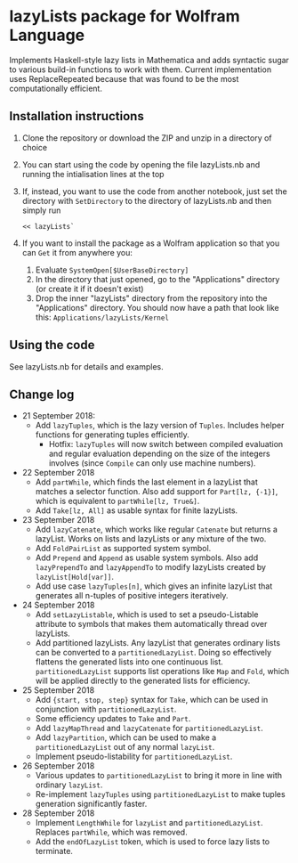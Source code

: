 # lazyLists package for Wolfram Language

Implements Haskell-style lazy lists in Mathematica and adds syntactic sugar to various build-in functions to work with them. Current implementation uses ReplaceRepeated because that was found to be the most computationally efficient.

## Installation instructions

1. Clone the repository or download the ZIP and unzip in a directory of choice
2. You can start using the code by opening the file lazyLists.nb and running the intialisation lines at the top
3. If, instead, you want to use the code from another notebook, just set the directory with `SetDirectory` to the directory of lazyLists.nb and then simply run

       << lazyLists`

4. If you want to install the package as a Wolfram application so that you can `Get` it from anywhere you:
    1. Evaluate `SystemOpen[$UserBaseDirectory]`
    2. In the directory that just opened, go to the "Applications" directory (or create it if it doesn't exist)
    3. Drop the inner "lazyLists" directory from the repository into the "Applications" directory. You should now have a path that look like this: `Applications/lazyLists/Kernel`


## Using the code

See lazyLists.nb for details and examples.


## Change log

* 21 September 2018: 
    * Add `lazyTuples`, which is the lazy version of `Tuples`. Includes helper functions for generating tuples efficiently.
		* Hotfix: `lazyTuples` will now switch between compiled evaluation and regular evaluation depending on the size of the integers involves (since `Compile` can only use machine numbers).
* 22 September 2018
	* Add `partWhile`, which finds the last element in a lazyList that matches a selector function. Also add support for `Part[lz, {-1}]`, which is equivalent to `partWhile[lz, True&]`. 
	* Add `Take[lz, All]` as usable syntax for finite lazyLists.
* 23 September 2018
	* Add `lazyCatenate`, which works like regular `Catenate` but returns a lazyList. Works on lists and lazyLists or any mixture of the two.
	* Add `FoldPairList` as supported system symbol.
	* Add `Prepend` and `Append` as usable system symbols. Also add `lazyPrependTo` and `lazyAppendTo` to modify lazyLists created by `lazyList[Hold[var]]`.
	* Add use case `lazyTuples[n]`, which gives an infinite lazyList that generates all n-tuples of positive integers iteratively.
* 24 September 2018
    * Add `setLazyListable`, which is used to set a pseudo-Listable attribute to symbols that makes them automatically thread over lazyLists.
    * Add partitioned lazyLists. Any lazyList that generates ordinary lists can be converted to a `partitionedLazyList`. Doing so effectively flattens the generated lists into one continuous list. `partitionedLazyList` supports list operations like `Map` and `Fold`, which will be applied directly to the generated lists for efficiency.
* 25 September 2018
	* Add `{start, stop, step}` syntax for `Take`, which can be used in conjunction with `partitionedLazyList`.
	* Some efficiency updates to `Take` and `Part`.
	* Add `lazyMapThread` and `lazyCatenate` for `partitionedLazyList`.
	* Add `lazyPartition`, which can be used to make a `partitionedLazyList` out of any normal `lazyList`.
	* Implement pseudo-listability for `partitionedLazyList`.
* 26 September 2018
	* Various updates to `partitionedLazyList` to bring it more in line with ordinary `lazyList`.
	* Re-implement `lazyTuples` using `partitionedLazyList` to make tuples generation significantly faster.
* 28 September 2018
    * Implement `LengthWhile` for `lazyList` and `partitionedLazyList`. Replaces `partWhile`, which was removed.
    * Add the `endOfLazyList` token, which is used to force lazy lists to terminate.